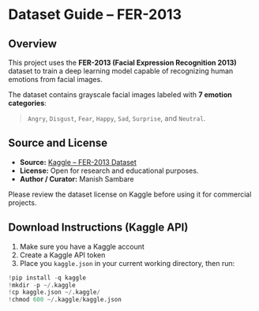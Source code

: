 # Dataset Guide – FER-2013

## Overview
This project uses the **FER-2013 (Facial Expression Recognition 2013)** dataset to train a deep learning model capable of recognizing human emotions from facial images.

The dataset contains grayscale facial images labeled with **7 emotion categories**:
> `Angry`, `Disgust`, `Fear`, `Happy`, `Sad`, `Surprise`, and `Neutral`.


## Source and License
- **Source:** [Kaggle – FER-2013 Dataset](https://www.kaggle.com/datasets/msambare/fer2013)  
- **License:** Open for research and educational purposes.  
- **Author / Curator:** Manish Sambare  

Please review the dataset license on Kaggle before using it for commercial projects.



## Download Instructions (Kaggle API)

1. Make sure you have a Kaggle account
2. Create a Kaggle API token
3. Place you `kaggle.json` in your current working directory, then run:

```python
!pip install -q kaggle
!mkdir -p ~/.kaggle
!cp kaggle.json ~/.kaggle/
!chmod 600 ~/.kaggle/kaggle.json
